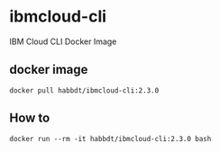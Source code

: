 # ibmcloud-cli
IBM Cloud CLI Docker Image

## docker image
```
docker pull habbdt/ibmcloud-cli:2.3.0
```

## How to

```
docker run --rm -it habbdt/ibmcloud-cli:2.3.0 bash
```
